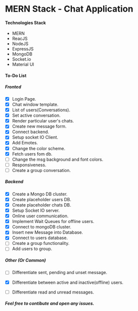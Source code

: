 
# MERN Stack - Chat Application
  
#### Technologies Stack
- MERN
- ReacJS
- NodeJS
- ExpressJS
- MongoDB
- Socket.io
- Material UI
  
#### To-Do List
##### Fronted
- [x] Login Page.
- [x] Chat window template.
- [x] List of users(Conversations).
- [x] Set active conversation.
- [x] Render particular user's chats.
- [x] Create new message form.
- [x] Connect backend.
- [x] Setup socket IO Client.
- [x] Add Emotes.
- [x] Change the color scheme.
- [x] Fetch users fom db.
- [ ] Change the msg background and font colors.
- [ ] Responsiveness.
- [ ] Create a group conversation.

##### Backend
- [x] Create a Mongo DB cluster.
- [x] Create placeholder users DB.
- [x] Create placeholder chats DB.
- [x] Setup Socket IO server.
- [x] Online user communication.
- [x] Implement Wait Queues for offline users.
- [x] Connect to mongoDB cluster.
- [x] Insert new Message into Database.
- [x] Connect to users database.
- [ ] Create a group functionality.
- [ ] Add users to group.
  
##### Other (Or Common)
- [ ] Differentiate sent, pending and unset message.
- [x] Differentiate between active and inactive(offline) users.
- [ ] Differentiate read and unread messages.


  
##### Feel free to contibute and open any issues.
